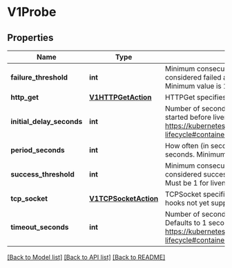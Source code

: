 # V1Probe

## Properties
Name | Type | Description | Notes
------------ | ------------- | ------------- | -------------
**failure_threshold** | **int** | Minimum consecutive failures for the probe to be considered failed after having succeeded. Defaults to 3. Minimum value is 1. +optional | [optional] 
**http_get** | [**V1HTTPGetAction**](V1HTTPGetAction.md) | HTTPGet specifies the http request to perform. +optional | [optional] 
**initial_delay_seconds** | **int** | Number of seconds after the VirtualMachineInstance has started before liveness probes are initiated. More info: https://kubernetes.io/docs/concepts/workloads/pods/pod-lifecycle#container-probes +optional | [optional] 
**period_seconds** | **int** | How often (in seconds) to perform the probe. Default to 10 seconds. Minimum value is 1. +optional | [optional] 
**success_threshold** | **int** | Minimum consecutive successes for the probe to be considered successful after having failed. Defaults to 1. Must be 1 for liveness. Minimum value is 1. +optional | [optional] 
**tcp_socket** | [**V1TCPSocketAction**](V1TCPSocketAction.md) | TCPSocket specifies an action involving a TCP port. TCP hooks not yet supported +optional | [optional] 
**timeout_seconds** | **int** | Number of seconds after which the probe times out. Defaults to 1 second. Minimum value is 1. More info: https://kubernetes.io/docs/concepts/workloads/pods/pod-lifecycle#container-probes +optional | [optional] 

[[Back to Model list]](../README.md#documentation-for-models) [[Back to API list]](../README.md#documentation-for-api-endpoints) [[Back to README]](../README.md)


